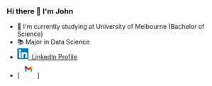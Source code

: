 ### Hi there 👋 I'm John
- 📕 I'm currently studying at University of Melbourne (Bachelor of Science)
- 📚 Major in Data Science
- [<img alt="alt_text" width="25" height="25" src="image/linkin.png" />](https://www.linkedin.com/in/huan-zhang-741b1820a/)<a href="https://www.linkedin.com/in/huan-zhang-741b1820a/)">&nbsp; LinkedIn Profile</a>
- [<img alt="alt_text" width="40px" src="image/gmail.png" />]  &nbsp;


<!--
**zhh1212/zhh1212** is a ✨ _special_ ✨ repository becau
**zhh1212/zhh1212** is a ✨ _special_ ✨ repository because its `README.md` (this file) appears on your GitHub profile.

Here are some ideas to get you started:
- 📕 I'm studying at University of Melbourne (Bachelor of Science)
- 🌱 I’m currently major in Data Science
- 👯 I’m looking to collaborate on ...
- 🤔 I’m looking for help with ...
- 💬 Ask me about ...
- 📫 How to reach me: ...
- 😄 Pronouns: ...
- ⚡ Fun fact: ...
-->
